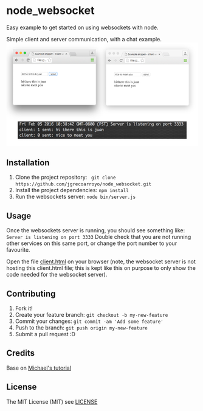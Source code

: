 # node_websocket
Easy example to get started on using websockets with node.

Simple client and server communication, with a chat example.
![client1](img/clientsNserver.png)

## Installation
1. Clone the project repository: ``` git clone https://github.com/jgrecoarroyo/node_websocket.git```
2. Install the project dependencies: ```npm install```
3. Run the websockets server: ```node bin/server.js```

## Usage
Once the websockets server is running, you should see something like: ```Server is listening on port 3333``` Double check that you are not running other services on this same port, or change the port number to your favourite.

Open the file [client.html](https://github.com/jgrecoarroyo/node_websocket/blob/master/bin/client.html) on your browser (note, the websocket server is not hosting this client.html file; this is kept like this on purpose to only show the code needed for the websocket server).

## Contributing
1. Fork it!
2. Create your feature branch: `git checkout -b my-new-feature`
3. Commit your changes: `git commit -am 'Add some feature'`
4. Push to the branch: `git push origin my-new-feature`
5. Submit a pull request :D


## Credits
Base on [Michael's tutorial](http://codular.com/node-web-sockets)

## License
The MIT License (MIT) see [LICENSE](https://github.com/jgrecoarroyo/node_websocket/blob/master/LICENSE)